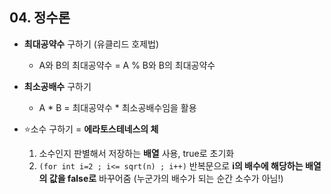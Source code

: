 ## 04. 정수론
- **최대공약수** 구하기 (유클리드 호제법)  
  - A와 B의 최대공약수 = A % B와 B의 최대공약수  
   
- **최소공배수** 구하기  
  - A * B = 최대공약수 * 최소공배수임을 활용  
  
- :star:소수 구하기 = **에라토스테네스의 체**
  1. 소수인지 판별해서 저장하는 **배열** 사용, true로 초기화
  2. ```(for int i=2 ; i<= sqrt(n) ; i++)``` 반복문으로 **i의 배수에 해당하는 배열의 값을 false로** 바꾸어줌 (누군가의 배수가 되는 순간 소수가 아님!)
